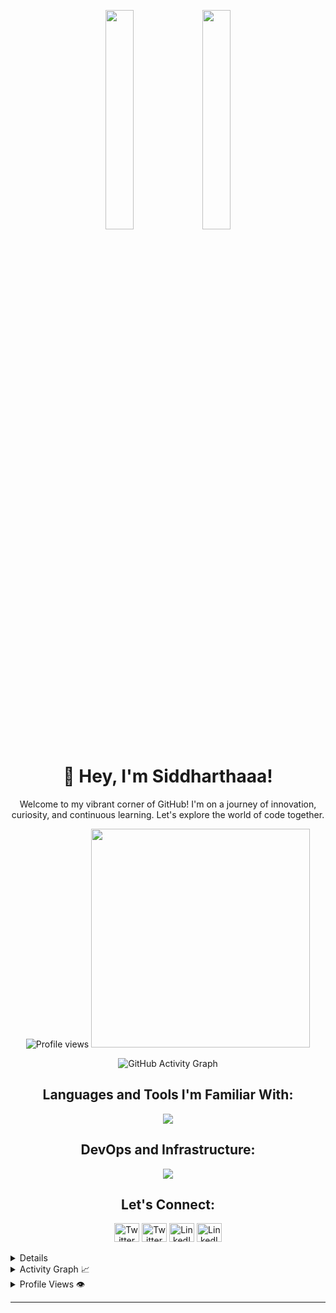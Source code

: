 <!-- Banner -->
<p align="center">
  <img src="https://user-images.githubusercontent.com/65187002/144930161-2f783401-8d27-4fdf-a2f7-cc0ba32f1f1f.gif" width="30%">
  <img src="https://user-images.githubusercontent.com/65187002/144930161-2f783401-8d27-4fdf-a2f7-cc0ba32f1f1f.gif" width="30%">
</p>

<!-- Profile Name and Introduction -->
<h1 align="center">👋 Hey, I'm Siddharthaaa!</h1>
<p align="center">
  Welcome to my vibrant corner of GitHub! I'm on a journey of innovation, curiosity, and continuous learning. Let's explore the world of code together.
</p>

<!-- Profile Views and GitHub Streak -->
<p align="center">
  <img src="https://komarev.com/ghpvc/?username=siddharthaaa21&label=Profile%20views&color=0e75b6&style=flat" alt="Profile views">
  <img src="https://github-readme-streak-stats.herokuapp.com/?user=Siddharthaaa21&theme=cobalt" width="350">
</p>

<!-- Dynamic Graph -->
<p align="center">
  <img src="https://activity-graph.herokuapp.com/graph?username=Siddharthaaa21&theme=react-dark&bg_color=20232a&hide_border=true" alt="GitHub Activity Graph">
</p>

<!-- Skills -->
<h2 align="center">Languages and Tools I'm Familiar With:</h2>
<p align="center">
  <a href="https://skillicons.dev">
    <img src="https://skillicons.dev/icons?i=java,js,html,css,react,rust,c,python,mysql,flutter" />
  </a>
</p>

<!-- DevOps Tools -->
<h2 align="center">DevOps and Infrastructure:</h2>
<p align="center">
  <a href="https://skillicons.dev">
    <img src="https://skillicons.dev/icons?i=git,kubernetes,docker,linux,grafana,jenkins,maven,aws,vim" />
  </a>
</p>

<!-- Spongebob GIF 
<p align="center">
  <img src="https://c.tenor.com/enLBClxEcWMAAAAC/spongebob-technology.gif" width="80%" alt="Spongebob Technology">
</p>-->

<!-- Social Links -->
<h2 align="center">Let's Connect:</h2>
<p align="center">
  <a href="https://twitter.com/Siddharthaaa21" target="_blank"><img src="https://skillicons.dev/icons?i=twitter"  alt="Twitter" height="30" width="40"></a>
    <a href="https://www.instagram.com/_siddhartha_arora/?next=%2F" target="_blank"><img src="https://skillicons.dev/icons?i=instagram"  alt="Twitter" height="30" width="40"></a>
  <a href="https://www.linkedin.com/in/siddhartha-arora-0a94b022b" target="_blank"><img src="https://skillicons.dev/icons?i=linkedin"  alt="LinkedIn" height="30" width="40"></a>
  <a href="https://www.leetcode.com/siddharthaaa21" target="_blank"><img src="https://skillicons.dev/icons?i=leetcode"  alt="LinkedIn" height="30" width="40"> <a/>
</p>
<!-- GitHub Stats -->
<details>
  <summary>GitHub Profile Stats 💻</summary>
  <br/>
  <a href="https://github.com/anuraghazra/github-readme-stats">
    <img alt="Your GitHub Stats" src="https://github-readme-stats.vercel.app/api/?username=Siddharthaaa21&show_icons=true&count_private=true&theme=dark&hide_border=true&bg_color=000&title_color=00E676&icon_color=00E676" height="192px"/>
  </a>
  <a href="https://github.com/anuraghazra/github-readme-stats">
    <img alt="Your Top Languages" src="https://github-readme-stats.vercel.app/api/top-langs/?username=Siddharthaaa21&langs_count=8&layout=compact&theme=dark&hide_border=true&bg_color=000&title_color=00E676&icon_color=00E676&hide=Jupyter%20Notebook" height="192px"/>
  </a>
  <br/>
</details>

<!-- Activity Graph -->
<details>
  <summary>Activity Graph 📈</summary>
  <br/>
  <a href="https://github.com/ashutosh00710/github-readme-activity-graph">
    <img alt="Your Activity Graph" src="https://github-readme-activity-graph.vercel.app/graph?username=Siddharthaaa21&bg_color=000&color=ffffff&line=04e61b&point=403d3d&area=true&hide_border=true">
  </a>
</details>

<!-- Profile Views -->
<details>
  <summary>Profile Views 👁️</summary>
  <br/>
  <img src="https://komarev.com/ghpvc/?username=Siddharthaaa21&label=PROFILE+VIEWS&style=for-the-badge&color=brightgreen">
</details>

<!-- Twitter Follow Badge 
<p align="center">
  <a href="https://twitter.com/SiddharthaAror9" target="_blank">
    <img src="https://img.shields.io/twitter/follow/siddharthaaror9?logo=twitter&style=for-the-badge" alt="Twitter Follow">
  </a>
</p>-->

<!-- Horizontal Line -->
<hr>
